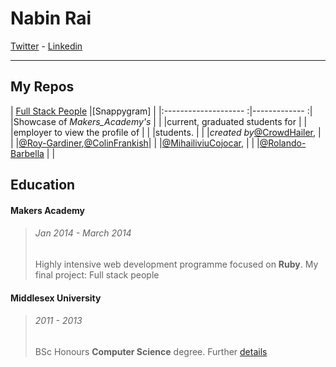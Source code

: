 Nabin Rai
===

[Twitter] - [Linkedin]
***

My Repos 
---

| [Full Stack People]	 	 |[Snappygram]		 |
|:--------------------		:|-------------		:|
|Showcase of _Makers_Academy's_  |			 |
|current, graduated students for |			 |
|employer to view the profile of |			 |
|students.			 |			 |
|_created by_[@CrowdHailer], 	 | 			 |
|[@Roy-Gardiner],[@ColinFrankish]|			 |
|[@MihailiviuCojocar],		 |			 |
|[@Rolando-Barbella]		 |			 |


Education
---

#### Makers Academy
>###### Jan 2014 - March 2014
>Highly intensive web development programme focused on **Ruby**. 
>My final project: Full stack people

#### Middlesex University
>###### 2011 - 2013
>BSc Honours **Computer Science** degree. Further [details]




[Twitter]: https://twitter.com/nabinrai369
[Linkedin]: http://www.linkedin.com/profile/view?id=235773751&trk=nav_responsive_tab_profile
[details]: http://www.mdx.ac.uk/courses/undergraduate/computing_it/computer_science_bsc.aspx
[Full Stack People]: 
[Snappygram]: 
[@CrowdHailer]: https://github.com/CrowdHailer
[@Roy-Gardiner]: https://github.com/Roy-Gardiner
[@ColinFrankish]: https://github.com/ColinFrankish
[@MihaiLiviuCojocar]: https://github.com/MihaiLiviuCojocar
[@Rolando-Barbella]: https://github.com/Rolando-Barbella
